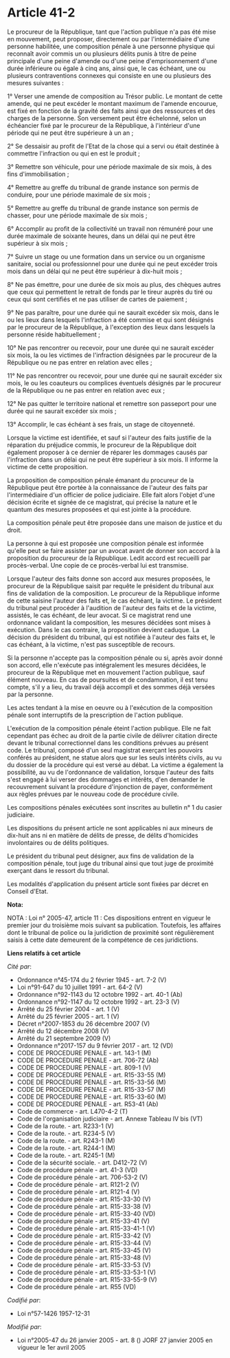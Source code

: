 # Article 41-2

Le procureur de la République, tant que l'action publique n'a pas été mise en mouvement, peut proposer, directement ou par
l'intermédiaire d'une personne habilitée, une composition pénale à une personne physique qui reconnaît avoir commis un ou
plusieurs délits punis à titre de peine principale d'une peine d'amende ou d'une peine d'emprisonnement d'une durée
inférieure ou égale à cinq ans, ainsi que, le cas échéant, une ou plusieurs contraventions connexes qui consiste en une ou
plusieurs des mesures suivantes :

1° Verser une amende de composition au Trésor public. Le montant de cette amende, qui ne peut excéder le montant maximum de
l'amende encourue, est fixé en fonction de la gravité des faits ainsi que des ressources et des charges de la personne. Son
versement peut être échelonné, selon un échéancier fixé par le procureur de la République, à l'intérieur d'une période qui ne
peut être supérieure à un an ;

2° Se dessaisir au profit de l'Etat de la chose qui a servi ou était destinée à commettre l'infraction ou qui en est le
produit ;

3° Remettre son véhicule, pour une période maximale de six mois, à des fins d'immobilisation ;

4° Remettre au greffe du tribunal de grande instance son permis de conduire, pour une période maximale de six mois ;

5° Remettre au greffe du tribunal de grande instance son permis de chasser, pour une période maximale de six mois ;

6° Accomplir au profit de la collectivité un travail non rémunéré pour une durée maximale de soixante heures, dans un délai
qui ne peut être supérieur à six mois ;

7° Suivre un stage ou une formation dans un service ou un organisme sanitaire, social ou professionnel pour une durée qui ne
peut excéder trois mois dans un délai qui ne peut être supérieur à dix-huit mois ;

8° Ne pas émettre, pour une durée de six mois au plus, des chèques autres que ceux qui permettent le retrait de fonds par le
tireur auprès du tiré ou ceux qui sont certifiés et ne pas utiliser de cartes de paiement ;

9° Ne pas paraître, pour une durée qui ne saurait excéder six mois, dans le ou les lieux dans lesquels l'infraction a été
commise et qui sont désignés par le procureur de la République, à l'exception des lieux dans lesquels la personne réside
habituellement ;

10° Ne pas rencontrer ou recevoir, pour une durée qui ne saurait excéder six mois, la ou les victimes de l'infraction
désignées par le procureur de la République ou ne pas entrer en relation avec elles ;

11° Ne pas rencontrer ou recevoir, pour une durée qui ne saurait excéder six mois, le ou les coauteurs ou complices éventuels
désignés par le procureur de la République ou ne pas entrer en relation avec eux ;

12° Ne pas quitter le territoire national et remettre son passeport pour une durée qui ne saurait excéder six mois ;

13° Accomplir, le cas échéant à ses frais, un stage de citoyenneté.

Lorsque la victime est identifiée, et sauf si l'auteur des faits justifie de la réparation du préjudice commis, le procureur
de la République doit également proposer à ce dernier de réparer les dommages causés par l'infraction dans un délai qui ne
peut être supérieur à six mois. Il informe la victime de cette proposition.

La proposition de composition pénale émanant du procureur de la République peut être portée à la connaissance de l'auteur des
faits par l'intermédiaire d'un officier de police judiciaire. Elle fait alors l'objet d'une décision écrite et signée de ce
magistrat, qui précise la nature et le quantum des mesures proposées et qui est jointe à la procédure.

La composition pénale peut être proposée dans une maison de justice et du droit.

La personne à qui est proposée une composition pénale est informée qu'elle peut se faire assister par un avocat avant de
donner son accord à la proposition du procureur de la République. Ledit accord est recueilli par procès-verbal. Une copie de
ce procès-verbal lui est transmise.

Lorsque l'auteur des faits donne son accord aux mesures proposées, le procureur de la République saisit par requête le
président du tribunal aux fins de validation de la composition. Le procureur de la République informe de cette saisine
l'auteur des faits et, le cas échéant, la victime. Le président du tribunal peut procéder à l'audition de l'auteur des faits
et de la victime, assistés, le cas échéant, de leur avocat. Si ce magistrat rend une ordonnance validant la composition, les
mesures décidées sont mises à exécution. Dans le cas contraire, la proposition devient caduque. La décision du président du
tribunal, qui est notifiée à l'auteur des faits et, le cas échéant, à la victime, n'est pas susceptible de recours.

Si la personne n'accepte pas la composition pénale ou si, après avoir donné son accord, elle n'exécute pas intégralement les
mesures décidées, le procureur de la République met en mouvement l'action publique, sauf élément nouveau. En cas de
poursuites et de condamnation, il est tenu compte, s'il y a lieu, du travail déjà accompli et des sommes déjà versées par la
personne.

Les actes tendant à la mise en oeuvre ou à l'exécution de la composition pénale sont interruptifs de la prescription de
l'action publique.

L'exécution de la composition pénale éteint l'action publique. Elle ne fait cependant pas échec au droit de la partie civile
de délivrer citation directe devant le tribunal correctionnel dans les conditions prévues au présent code. Le tribunal,
composé d'un seul magistrat exerçant les pouvoirs conférés au président, ne statue alors que sur les seuls intérêts civils,
au vu du dossier de la procédure qui est versé au débat. La victime a également la possibilité, au vu de l'ordonnance de
validation, lorsque l'auteur des faits s'est engagé à lui verser des dommages et intérêts, d'en demander le recouvrement
suivant la procédure d'injonction de payer, conformément aux règles prévues par le nouveau code de procédure civile.

Les compositions pénales exécutées sont inscrites au bulletin n° 1 du casier judiciaire.

Les dispositions du présent article ne sont applicables ni aux mineurs de dix-huit ans ni en matière de délits de presse, de
délits d'homicides involontaires ou de délits politiques.

Le président du tribunal peut désigner, aux fins de validation de la composition pénale, tout juge du tribunal ainsi que tout
juge de proximité exerçant dans le ressort du tribunal.

Les modalités d'application du présent article sont fixées par décret en Conseil d'Etat.

**Nota:**

NOTA : Loi n° 2005-47, article 11 : Ces dispositions entrent en vigueur le premier jour du troisième mois suivant sa
publication. Toutefois, les affaires dont le tribunal de police ou la juridiction de proximité sont régulièrement saisis à
cette date demeurent de la compétence de ces juridictions.

**Liens relatifs à cet article**

_Cité par_:

  - Ordonnance n°45-174 du 2 février 1945 - art. 7-2 (V)
  - Loi n°91-647 du 10 juillet 1991 - art. 64-2 (V)
  - Ordonnance n°92-1143 du 12 octobre 1992 - art. 40-1 (Ab)
  - Ordonnance n°92-1147 du 12 octobre 1992 - art. 23-3 (V)
  - Arrêté du 25 février 2004 - art. 1 (V)
  - Arrêté du 25 février 2005 - art. 1 (V)
  - Décret n°2007-1853 du 26 décembre 2007 (V)
  - Arrêté du 12 décembre 2008 (V)
  - Arrêté du 21 septembre 2009 (V)
  - Ordonnance n°2017-157 du 9 février 2017 - art. 12 (VD)
  - CODE DE PROCEDURE PENALE - art. 143-1 (M)
  - CODE DE PROCEDURE PENALE - art. 706-72 (Ab)
  - CODE DE PROCEDURE PENALE - art. 809-1 (V)
  - CODE DE PROCEDURE PENALE - art. R15-33-55 (M)
  - CODE DE PROCEDURE PENALE - art. R15-33-56 (M)
  - CODE DE PROCEDURE PENALE - art. R15-33-57 (M)
  - CODE DE PROCEDURE PENALE - art. R15-33-60 (M)
  - CODE DE PROCEDURE PENALE - art. R53-41 (Ab)
  - Code de commerce - art. L470-4-2 (T)
  - Code de l'organisation judiciaire - art. Annexe Tableau IV bis (VT)
  - Code de la route. - art. R233-1 (V)
  - Code de la route. - art. R234-5 (V)
  - Code de la route. - art. R243-1 (M)
  - Code de la route. - art. R244-1 (M)
  - Code de la route. - art. R245-1 (M)
  - Code de la sécurité sociale. - art. D412-72 (V)
  - Code de procédure pénale - art. 41-3 (VD)
  - Code de procédure pénale - art. 706-53-2 (V)
  - Code de procédure pénale - art. R121-2 (V)
  - Code de procédure pénale - art. R121-4 (V)
  - Code de procédure pénale - art. R15-33-30 (V)
  - Code de procédure pénale - art. R15-33-38 (V)
  - Code de procédure pénale - art. R15-33-40 (VD)
  - Code de procédure pénale - art. R15-33-41 (V)
  - Code de procédure pénale - art. R15-33-41-1 (V)
  - Code de procédure pénale - art. R15-33-42 (V)
  - Code de procédure pénale - art. R15-33-44 (V)
  - Code de procédure pénale - art. R15-33-45 (V)
  - Code de procédure pénale - art. R15-33-48 (V)
  - Code de procédure pénale - art. R15-33-53 (V)
  - Code de procédure pénale - art. R15-33-53-1 (V)
  - Code de procédure pénale - art. R15-33-55-9 (V)
  - Code de procédure pénale - art. R55 (VD)

_Codifié par_:

  - Loi n°57-1426 1957-12-31

_Modifié par_:

  - Loi n°2005-47 du 26 janvier 2005 - art. 8 () JORF 27 janvier 2005 en vigueur le 1er avril 2005
